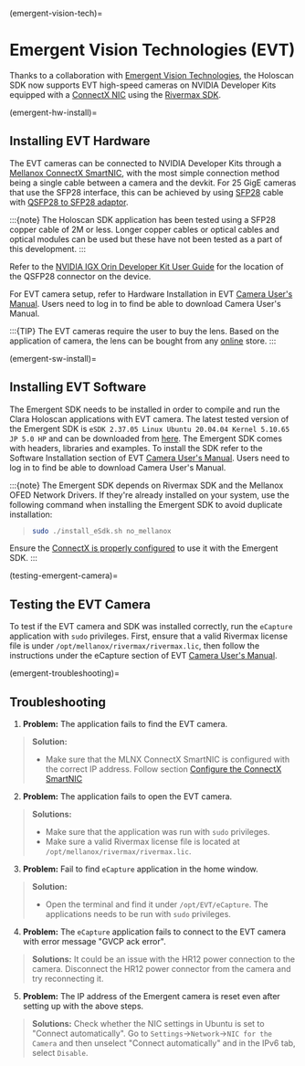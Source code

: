 (emergent-vision-tech)=
# Emergent Vision Technologies (EVT)

Thanks to a collaboration with [Emergent Vision Technologies](https://emergentvisiontec.com/), the Holoscan SDK now supports EVT high-speed cameras on NVIDIA Developer Kits equipped with a [ConnectX NIC](https://www.nvidia.com/en-us/networking/ethernet-adapters/) using the [Rivermax SDK](https://developer.nvidia.com/networking/rivermax).

(emergent-hw-install)=
## Installing EVT Hardware

The EVT cameras can be connected to NVIDIA Developer Kits through a [Mellanox ConnectX SmartNIC](https://www.nvidia.com/en-us/networking/ethernet-adapters/), with the most simple connection method being a single cable between a camera and the devkit.
For 25 GigE cameras that use the SFP28 interface, this can be achieved by using [SFP28](https://store.nvidia.com/en-us/networking/store/product/MCP2M00-A001E30N/NVIDIAMCP2M00A001E30NDACCableEthernet25GbESFP281m/) cable with [QSFP28 to SFP28 adaptor](https://store.nvidia.com/en-us/networking/store/product/MAM1Q00A-QSA28/NVIDIAMAM1Q00AQSA28CableAdapter100Gbsto25GbsQSFP28toSFP28/).

:::{note}
The Holoscan SDK application has been tested using a SFP28 copper cable of 2M or
less. Longer copper cables or optical cables and optical modules can be used but
these have not been tested as a part of this development.
:::

Refer to the [NVIDIA IGX Orin Developer Kit User Guide](https://developer.nvidia.com/igx-orin-developer-kit-user-guide)
for the location of the QSFP28 connector on the device.

For EVT camera setup, refer to Hardware Installation in EVT [Camera User's Manual](https://emergentvisiontec.com/resources/?tab=umg). Users need to log in to find be
able to download Camera User's Manual.

:::{TIP}
The EVT cameras require the user to buy the lens. Based on the application of camera,
the lens can be bought from any [online](https://www.bhphotovideo.com/c/search?Ntt=c%20mount%20lens&N=0&InitialSearch=yes&sts=ps) store.
:::

(emergent-sw-install)=
## Installing EVT Software

The Emergent SDK needs to be installed in order to compile and run the Clara
Holoscan applications with EVT camera. The latest tested version of the Emergent SDK is `eSDK 2.37.05 Linux Ubuntu 20.04.04 Kernel 5.10.65 JP 5.0 HP`
and can be downloaded from [here](https://emergentvisiontec.com/resources/?tab=ss).
The Emergent SDK comes with headers, libraries and examples. To install the SDK
refer to the Software Installation section of EVT [Camera User's Manual](https://emergentvisiontec.com/resources/?tab=umg). Users need to log in to find be
able to download Camera User's Manual.

:::{note}
The Emergent SDK depends on Rivermax SDK and the Mellanox OFED Network Drivers. If they're already installed on your system, use the following command when installing the Emergent SDK to avoid duplicate installation:

>```bash
>sudo ./install_eSdk.sh no_mellanox
>```

Ensure the [ConnectX is properly configured](./set_up_gpudirect_rdma.md#enabling-rdma-on-the-connectx-smartnic) to use it with the Emergent SDK.
:::

(testing-emergent-camera)=
## Testing the EVT Camera

To test if the EVT camera and SDK was installed correctly, run the `eCapture`
application with `sudo` privileges.  First, ensure that a valid Rivermax license
file is under `/opt/mellanox/rivermax/rivermax.lic`, then follow the instructions
under the eCapture section of EVT [Camera User's Manual](https://emergentvisiontec.com/resources/?tab=umg).

(emergent-troubleshooting)=
## Troubleshooting

1. **Problem:** The application fails to find the EVT camera.

>**Solution:**
>- Make sure that the MLNX ConnectX SmartNIC is configured with the correct IP address. Follow
>  section [Configure the ConnectX SmartNIC](./set_up_gpudirect_rdma.md#enabling-rdma-on-the-connectx-smartnic)

2. **Problem:** The application fails to open the EVT camera.

>**Solutions:**
>- Make sure that the application was run with `sudo` privileges.
>- Make sure a valid Rivermax license file is located at `/opt/mellanox/rivermax/rivermax.lic`.

3. **Problem:** Fail to find `eCapture` application in the home window.

>**Solution:**
>- Open the terminal and find it under `/opt/EVT/eCapture`. The applications needs to
>be run with `sudo` privileges.

4. **Problem:** The `eCapture` application fails to connect to the EVT camera with
error message "GVCP ack error".

>**Solutions:**
> It could be an issue with the HR12 power connection to the camera. Disconnect the
> HR12 power connector from the camera and try reconnecting it.

5. **Problem:** The IP address of the Emergent camera is reset even after setting up with the above steps.

>**Solutions:**
> Check whether the NIC settings in Ubuntu is set to "Connect automatically". Go to `Settings`->`Network`->`NIC for the Camera` and then unselect "Connect automatically" and in the IPv6 tab, select `Disable`.
